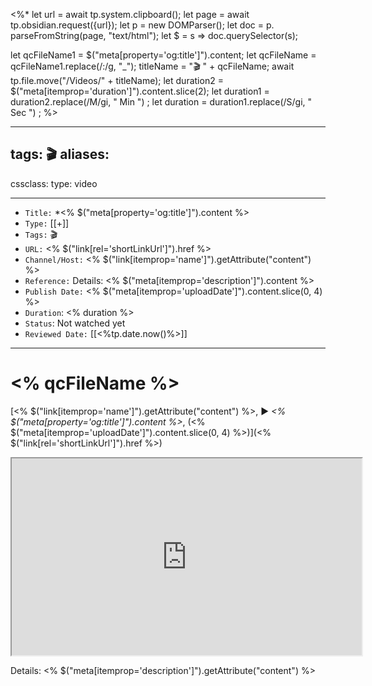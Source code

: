 <%*
let url = await tp.system.clipboard();
let page = await tp.obsidian.request({url});
let p = new DOMParser();
let doc = p. parseFromString(page, "text/html");
let $ = s => doc.querySelector(s);

let qcFileName1 = $("meta[property='og:title']").content;
let qcFileName = qcFileName1.replace(/:/g, "_");
titleName = "🎬 " + qcFileName;
await tp.file.move("/Videos/"  + titleName);
let duration2 = $("meta[itemprop='duration']").content.slice(2);
let duration1 = duration2.replace(/M/gi, " Min ") ;
let duration = duration1.replace(/S/gi, " Sec ") ;
%>

---

tags: 🎬
aliases: 
  - 
cssclass: 
type: video

---

- `Title:` *<%
$("meta[property='og:title']").content %>
- `Type:` [[+]]
- `Tags:` 🎬 
- `URL:` <%
$("link[rel='shortLinkUrl']").href %>
- `Channel/Host:` <%
$("link[itemprop='name']").getAttribute("content") %>
- `Reference:` Details: <% $("meta[itemprop='description']").content %>
- `Publish Date:` <%
$("meta[itemprop='uploadDate']").content.slice(0, 4) %>
- `Duration`: <% duration %>
- `Status`: Not watched yet 
- `Reviewed Date:` [[<%tp.date.now()%>]]

---

# <% qcFileName %>

[<%
$("link[itemprop='name']").getAttribute("content") %>, ▶ *<%
$("meta[property='og:title']").content %>*, (<%
$("meta[itemprop='uploadDate']").content.slice(0, 4) %>)](<%
$("link[rel='shortLinkUrl']").href %>)


<center><iframe width="560" height="315" src="https://www.youtube.com/embed/<% $("meta[itemprop='videoId']").content %>" frameborder="0" allow="accelerometer; autoplay; encrypted-media; gyroscope; picture-in-picture" allowfullscreen></iframe></center>

Details: <% $("meta[itemprop='description']").getAttribute("content") %>
